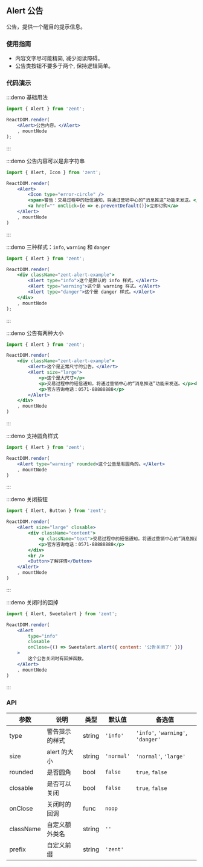 ## Alert 公告

公告，提供一个醒目的提示信息。

### 使用指南

-  内容文字尽可能精简, 减少阅读障碍。
-  公告类按钮不要多于两个, 保持逻辑简单。

### 代码演示

:::demo 基础用法
```jsx
import { Alert } from 'zent';

ReactDOM.render(
	<Alert>公告内容。</Alert>
	, mountNode
);
```
:::

:::demo 公告内容可以是非字符串
```jsx
import { Alert, Icon } from 'zent';

ReactDOM.render(
	<Alert>
		<Icon type="error-circle" />
		<span>警告：交易过程中的短信通知，将通过营销中心的“消息推送”功能来发送。</span>
		<a href="" onClick={e => e.preventDefault()}>立即订购</a>
	</Alert>
	, mountNode
)
```
:::


:::demo 三种样式：`info`, `warning` 和 `danger`
```jsx
import { Alert } from 'zent';

ReactDOM.render(
	<div className="zent-alert-example">
		<Alert type="info">这个是默认的 info 样式。</Alert>
		<Alert type="warning">这个是 warning 样式。</Alert>
		<Alert type="danger">这个是 danger 样式。</Alert>
	</div>
	, mountNode
);
```
:::

:::demo 公告有两种大小
```jsx
import { Alert } from 'zent';

ReactDOM.render(
	<div className="zent-alert-example">
		<Alert>这个是正常尺寸的公告。</Alert>
		<Alert size="large">
			<p>这个是大尺寸</p>
			<p>交易过程中的短信通知，将通过营销中心的“消息推送”功能来发送。</p><br />
			<p>官方咨询电话：0571-88888888</p>
		</Alert>
	</div>
	, mountNode
)
```
:::

:::demo 支持圆角样式
```jsx
import { Alert } from 'zent';

ReactDOM.render(
	<Alert type="warning" rounded>这个公告是有圆角的。</Alert>
	, mountNode
)
```
:::

:::demo 关闭按钮
```jsx
import { Alert, Button } from 'zent';

ReactDOM.render(
	<Alert size="large" closable>
		<div className="content">
			<p className="text">交易过程中的短信通知，将通过营销中心的“消息推送”功能来发送。</p>
			<p>官方咨询电话：0571-88888888</p>
		</div>
		<br />
		<Button>了解详情</Button>
	</Alert>
	, mountNode
)
```
:::

:::demo 关闭时的回掉
```jsx
import { Alert, Sweetalert } from 'zent';

ReactDOM.render(
	<Alert 
		type="info" 
		closable
		onClose={() => Sweetalert.alert({ content: '公告关闭了' })}
	>
		这个公告关闭时有回掉函数。
	</Alert>
	, mountNode
)
```
:::

### API

| 参数    |   说明          | 类型     | 默认值        | 备选值            |
| --------- | ------------- | ------ | ---------- | --------------------------------- |
| type      | 警告提示的样式  | string | `'info'`   | `'info'`, `'warning'`, `'danger'` |
| size      | alert 的大小 | string | `'normal'` | `'normal'`, `'large'`             |
| rounded   | 是否圆角     | bool   | `false`    |   `true`, `false`                   |
| closable  | 是否可以关闭   | bool   | `false`    |    `true`, `false`                |
| onClose   | 关闭时的回调   | func   | `noop`     |                                   |
| className | 自定义额外类名  | string | `''`       |                                   |
| prefix    | 自定义前缀    | string | `'zent'`   |                                   |


<style>
.zent-alert-example {
    .zent-alert {
        margin-bottom: 20px;

        &:last-child {
            margin-bottom: 0;
        }

        a {
            color: #3388FF;
            margin-left: 10px;
        }
    }
}

.zenticon-error-circle {
	color: #FF4343;
	margin-right: 5px;
}

.zent-alert {
	.text {
		margin-bottom: 5px;
	}
}
</style>
